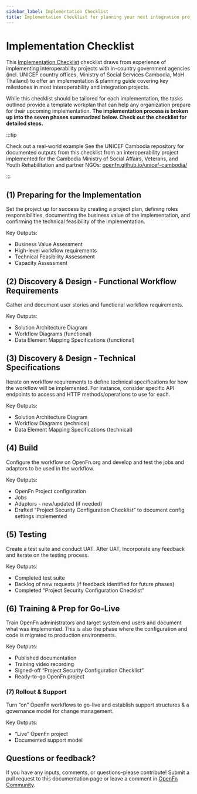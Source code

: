 ```yaml
---
sidebar_label: Implementation Checklist
title: Implementation Checklist for planning your next integration project
---
```



# Implementation Checklist

This [Implementation Checklist](https://docs.google.com/spreadsheets/d/1_XY0nx0OLNUsogrIHnRaSTyZ-KdcSXks-tqwm3ZfMc4/edit#gid=72612093) checklist draws from experience of implementing interoperability projects
with in-country government agencies (incl. UNICEF country offices, Ministry of
Social Services Cambodia, MoH Thailand) to offer an implementation & planning
guide covering key milestones in most interoperability and integration projects.

While this checklist should be tailored for each implementation, the tasks
outlined provide a template workplan that can help any organization prepare
for their upcoming implementation. **The implementation process is broken up into the seven phases summarized below. Check out the checklist for detailed steps.**


:::tip

Check out a real-world example See the UNICEF Cambodia repository for documented
outputs from this checklist from an interoperability project implemented for the
Cambodia Ministry of Social Affairs, Veterans, and Youth Rehabilitation and
partner NGOs:
[openfn.github.io/unicef-cambodia/](https://openfn.github.io/unicef-cambodia/)

:::
 



## (1) Preparing for the Implementation
Set the project up for success by creating a project plan, defining roles responsibilities, documenting the business value of the implementation, and confirming the technical feasibility of the implementation. 

Key Outputs:
- Business Value Assessment
- High-level workflow requirements
- Technical Feasibility Assessment 
- Capacity Assessment


## (2) Discovery & Design - Functional Workflow Requirements
Gather and document user stories and functional workflow requirements.

Key Outputs:
- Solution Architecture Diagram
- Workflow Diagrams (functional) 
- Data Element Mapping Specifications (functional)


## (3) Discovery & Design - Technical Specifications
Iterate on workflow requirements to define technical specifications for how the workflow will be implemented. For instance, consider specific API endpoints to access and HTTP methods/operations to use for each.

Key Outputs:
- Solution Architecture Diagram
- Workflow Diagrams (technical) 
- Data Element Mapping Specifications (technical)

## (4) Build
Configure the workflow on OpenFn.org and develop and test the jobs and adaptors to be used in the workflow. 


Key Outputs:
- OpenFn Project configuration
- Jobs
- Adaptors - new/updated (if needed)
- Drafted “Project Security Configuration Checklist” to document config settings implemented



## (5) Testing
Create a test suite and conduct UAT. After UAT, Incorporate any feedback and iterate on the testing process. 

Key Outputs:

- Completed test suite
- Backlog of new requests (if feedback identified for future phases)
- Completed “Project Security Configuration Checklist”



## (6) Training & Prep for Go-Live
Train OpenFn administrators and target system end users and document what was implemented. This is also the phase where the configuration and code is migrated to production environments. 

Key Outputs:
- Published documentation 
- Training video recording
- Signed-off “Project Security Configuration Checklist”
- Ready-to-go OpenFn project



### (7) Rollout & Support
Turn “on” OpenFn workflows to go-live and establish support structures & a governance model for change management.

Key Outputs:
- “Live” OpenFn project
- Documented support model



## Questions or feedback?

If you have any inputs, comments, or questions–please contribute! Submit a pull
request to this documentation page or leave a comment in
[OpenFn Community](https://community.openfn.org/).
